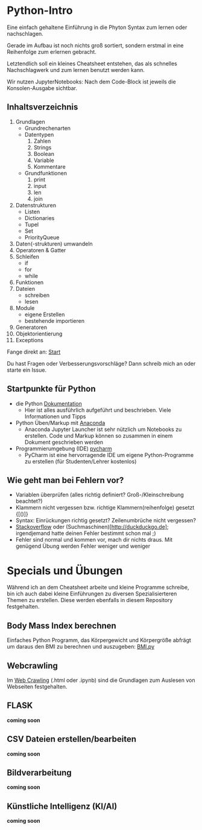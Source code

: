 # Python-Intro
Eine einfach gehaltene Einführung in die Phyton Syntax zum lernen oder nachschlagen.

Gerade im Aufbau ist noch nichts groß sortiert, sondern erstmal in eine Reihenfolge zum erlernen gebracht.

Letztendlich soll ein kleines Cheatsheet entstehen, das als schnelles Nachschlagwerk und zum lernen benutzt werden kann.

Wir nutzen JupyterNotebooks: Nach dem Code-Block ist jeweils die Konsolen-Ausgabe sichtbar.

## Inhaltsverzeichnis
 1. Grundlagen
    - Grundrechenarten
    - Datentypen 
       1. Zahlen
       2. Strings
       3. Boolean
       4. Variable
       5. Kommentare
    - Grundfunktionen
       1. print
       2. input
       3. len
       4. join
 2. Datenstrukturen
    - Listen
    - Dictionaries
    - Tupel
    - Set
    - PriorityQueue
 3. Daten(-strukturen) umwandeln
 4. Operatoren & Gatter
 5. Schleifen 
     - if
     - for
     - while
 6. Funktionen
 7. Dateien 
     - schreiben
     - lesen
 8. Module 
     - eigene Erstellen
     - bestehende importieren
 9. Generatoren
 10. Objektorientierung
 11. Exceptions

Fange direkt an: [Start](Python-Syntax.ipynb)

Du hast Fragen oder Verbesserungsvorschläge? Dann schreib mich an oder starte ein Issue.

## Startpunkte für Python
- die Python [Dokumentation](https://docs.python.org/3/)
    - Hier ist alles ausführlich aufgeführt und beschrieben. Viele Informationen und Tipps
- Python Üben/Markup mit [Anaconda](http://anaconda.com)
    - Anaconda Jupyter Launcher ist sehr nützlich um Notebooks zu erstellen. Code und Markup können so zusammen in einem Dokument geschrieben werden
- Programmierumgebung (IDE) [pycharm](https://www.jetbrains.com/pycharm/)
    - PyCharm ist eine hervorragende IDE um eigene Python-Programme zu erstellen (für Studenten/Lehrer kostenlos)

## Wie geht man bei Fehlern vor?
- Variablen überprüfen (alles richtig definiert? Groß-/Kleinschreibung beachtet?)
- Klammern nicht vergessen bzw. richtige Klammern(reihenfolge) gesetzt {[()]}
- Syntax: Einrückungen richtig gesetzt? Zeilenumbrüche nicht vergessen?
- [Stackoverflow](http://www.stackoverflow.com) oder (Suchmaschinen)[http://duckduckgo.de]; irgendjemand hatte deinen Fehler bestimmt schon mal ;)
- Fehler sind normal und kommen vor, mach dir nichts draus. Mit genügend Übung werden Fehler weniger und weniger

# Specials und Übungen
Während ich an dem Cheatsheet arbeite und kleine Programme schreibe, bin ich auch dabei kleine Einführungen zu diversen Spezialisierteren Themen zu erstellen. Diese werden ebenfalls in diesem Repository festgehalten.

## Body Mass Index berechnen
Einfaches Python Programm, das Körpergewicht und Körpergröße abfrägt um daraus den BMI zu berechnen und auszugeben: [BMI.py](uebung/bmi.py)


## Webcrawling
Im  [Web Crawling](Web%20Crawling.ipynb) (.html oder .ipynb) sind die Grundlagen zum Auslesen von Webseiten festgehalten.

## FLASK
**coming soon**

## CSV Dateien erstellen/bearbeiten
**coming soon**


## Bildverarbeitung
**coming soon**

## Künstliche Intelligenz (KI/AI)
**coming soon**

